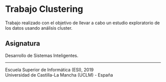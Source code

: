 # Trabajo Clustering
Trabajo realizado con el objetivo de llevar a cabo un estudio exploratorio de los datos usando análisis cluster.

## Asignatura
Desarrollo de Sistemas Inteligentes.

-----------------------------------------------------------
Escuela Superior de Informática (ESI), 2019<br>
Universidad de Castilla-La Mancha (UCLM) - España
